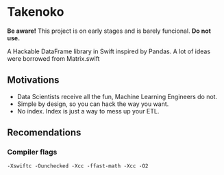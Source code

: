 # Takenoko

**Be aware!** This project is on early stages and is barely funcional. **Do not use.**

A Hackable DataFrame library in Swift inspired by Pandas.
A lot of ideas were borrowed from Matrix.swift

## Motivations

- Data Scientists receive all the fun, Machine Learning Engineers do not.
- Simple by design, so you can hack the way you want.
- No index. Index is just a way to mess up your ETL.

## Recomendations

### Compiler flags

```
-Xswiftc -Ounchecked -Xcc -ffast-math -Xcc -O2
```

